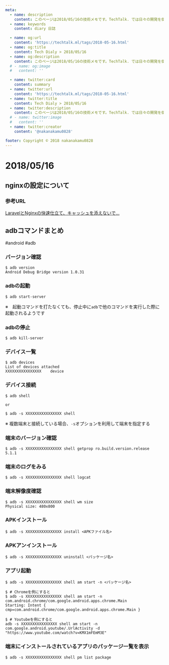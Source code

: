 ```yaml
---
meta:
  - name: description
    content: このページは2018/05/16の技術メモです。TechTalk. では日々の開発を個人メモとして残しています。将来に向けて技術ノウハウを蓄積することを目的とします。
  - name: keywords
    content: diary 日誌

  - name: og:url
    content: 'https://techtalk.ml/tags/2018-05-16.html'
  - name: og:title
    content: Tech Dialy > 2018/05/16
  - name: og:description
    content: このページは2018/05/16の技術メモです。TechTalk. では日々の開発を個人メモとして残しています。将来に向けて技術ノウハウを蓄積することを目的とします。
  # - name: og:image
  #   content: ''

  - name: twitter:card
    content: summary
  - name: twitter:url
    content: 'https://techtalk.ml/tags/2018-05-16.html'
  - name: twitter:title
    content: Tech Dialy > 2018/05/16
  - name: twitter:description
    content: このページは2018/05/16の技術メモです。TechTalk. では日々の開発を個人メモとして残しています。将来に向けて技術ノウハウを蓄積することを目的とします。
  # - name: twitter:image
  #   content: ''
  - name: twitter:creator
    content: '@nakanakamu0828'

footer: Copyright © 2018 nakanakamu0828
---
```

# 2018/05/16
## nginxの設定について

### 参考URL
[LaravelとNginxの快速仕立て、キャッシュを添えないで…](https://kore1server.com/287/Laravel%E3%81%A8Nginx%E3%81%AE%E5%BF%AB%E9%80%9F%E4%BB%95%E7%AB%8B%E3%81%A6%E3%80%81%E3%82%AD%E3%83%A3%E3%83%83%E3%82%B7%E3%83%A5%E3%82%92%E6%B7%BB%E3%81%88%E3%81%AA%E3%81%84%E3%81%A7%E2%80%A6)

## adbコマンドまとめ
#android #adb

### バージョン確認
```
$ adb version
Android Debug Bridge version 1.0.31
```

### adbの起動
```
$ adb start-server
```
※　起動コマンドを打たなくても、停止中に`adb`で他のコマンドを実行した際に起動されるようです

### adbの停止
```
$ adb kill-server
```

### デバイス一覧
```
$ adb devices
List of devices attached
XXXXXXXXXXXXXXXX	device
```

### デバイス接続
```
$ adb shell

or 

$ adb -s XXXXXXXXXXXXXXXX shell
```

※ 複数端末と接続している場合、`-s`オプションを利用して端末を指定する

### 端末のバージョン確認
```
$ adb -s XXXXXXXXXXXXXXXX shell getprop ro.build.version.release
5.1.1
```

### 端末のログをみる
```
$ adb -s XXXXXXXXXXXXXXXX shell logcat
```

### 端末解像度確認
```
$ adb -s XXXXXXXXXXXXXXXX shell wm size
Physical size: 480x800
```

### APKインストール
```
$ adb -s XXXXXXXXXXXXXXXX install <APKファイル名>
```

### APKアンインストール
```
$ adb -s XXXXXXXXXXXXXXXX uninstall <パッケージ名>
```

### アプリ起動
```
$ adb -s XXXXXXXXXXXXXXXX shell am start -n <パッケージ名>

$ # Chromeを例にすると
$ adb -s XXXXXXXXXXXXXXXX shell am start -n com.android.chrome/com.google.android.apps.chrome.Main
Starting: Intent { cmp=com.android.chrome/com.google.android.apps.chrome.Main }

$ # Youtubeを例にすると
adb -s XXXXXXXXXXXXXXXX shell am start -n com.google.android.youtube/.UrlActivity -d "https://www.youtube.com/watch?v=KMX1mFEmM3E"
```

### 端末にインストールされているアプリのパッケージ一覧を表示
```
$ adb -s XXXXXXXXXXXXXXXX shell pm list package
```